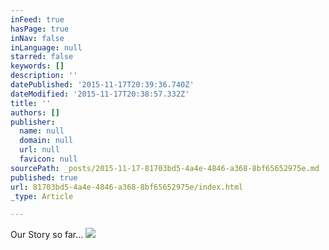 ```yaml
---
inFeed: true
hasPage: true
inNav: false
inLanguage: null
starred: false
keywords: []
description: ''
datePublished: '2015-11-17T20:39:36.740Z'
dateModified: '2015-11-17T20:38:57.332Z'
title: ''
authors: []
publisher:
  name: null
  domain: null
  url: null
  favicon: null
sourcePath: _posts/2015-11-17-81703bd5-4a4e-4846-a368-8bf65652975e.md
published: true
url: 81703bd5-4a4e-4846-a368-8bf65652975e/index.html
_type: Article

---
```

Our Story so far...
![](https://the-grid-user-content.s3-us-west-2.amazonaws.com/0c85e80b-94be-4736-9be6-03144f6ab885.jpg)